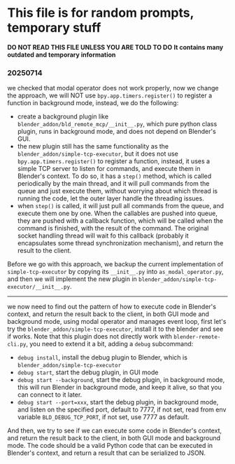 # This file is for random prompts, temporary stuff

**DO NOT READ THIS FILE UNLESS YOU ARE TOLD TO DO**
**It contains many outdated and temporary information**

### 20250714

we checked that modal operator does not work properly, now we change the approach, we will NOT use `bpy.app.timers.register()` to register a function in background mode, instead, we do the following:
- create a background plugin like `blender_addon/bld_remote_mcp/__init__.py`, which pure python class plugin, runs in background mode, and does not depend on Blender's GUI.
- the new plugin still has the same functionality as the `blender_addon/simple-tcp-executor`, but it does not use `bpy.app.timers.register()` to register a function, instead, it uses a simple TCP server to listen for commands, and execute them in Blender's context. To do so, it has a `step()` method, which is called periodically by the main thread, and it will pull commands from the queue and just execute them, without worrying about which thread is running the code, let the outer layer handle the threading issues.
- when `step()` is called, it will just pull all commands from the queue, and execute them one by one. When the callables are pushed into queue, they are pushed with a callback function, which will be called when the command is finished, with the result of the command. The original socket handling thread will wait fo this callback (probably it encapsulates some thread synchronization mechanism), and return the result to the client.

Before we go with this approach, we backup the current implementation of `simple-tcp-executor` by copying its `__init__.py` into `as_modal_operator.py`, and then we will implement the new plugin in `blender_addon/simple-tcp-executor/__init__.py`.

---

we now need to find out the pattern of how to execute code in Blender's context, and return the result back to the client, in both GUI mode and background mode, using modal operator and manages event loop, first let's try the `blender_addon/simple-tcp-executor`, install it to the blender and see if works. Note that this plugin does not directly work with `blender-remote-cli.py`, you need to extend it a bit, adding a `debug` subcommand:
- `debug install`, install the debug plugin to Blender, which is `blender_addon/simple-tcp-executor`
- `debug start`, start the debug plugin, in GUI mode
- `debug start --background`, start the debug plugin, in background mode, this will run Blender in background mode, and keep it alive, so that you can connect to it later.
- `debug start --port=xxx`, start the debug plugin, in background mode, and listen on the specified port, default to 7777, if not set, read from env variable `BLD_DEBUG_TCP_PORT`, if not set, use 7777 as default.

And then, we try to see if we can execute some code in Blender's context, and return the result back to the client, in both GUI mode and background mode. The code should be a valid Python code that can be executed in Blender's context, and return a result that can be serialized to JSON.